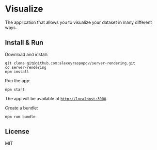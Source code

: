 # Visualize

The application that allows you to visualize your dataset in many different ways.

## Install & Run

Download and install:

	git clone git@github.com:alexeyraspopov/server-rendering.git
	cd server-rendering
	npm install

Run the app:

	npm start

The app will be available at [`http://localhost:3000`](http://localhost:3000).

Create a bundle:

	npm run bundle

## License

MIT
